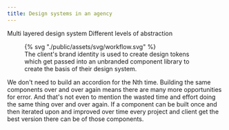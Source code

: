 ```yaml
---
title: Design systems in an agency
---
```


Multi layered design system
Different levels of abstraction
<figure>
	{% svg "./public/assets/svg/workflow.svg" %}
	<figcaption>
		The client's brand identity is used to create design tokens which get passed into an unbranded component library to create the basis of their design system.
	</figcaption>
</figure>

We don't need to build an accordion for the Nth time. Building the same components over and over again means there are many more opportunities for error. And that's not even to mention the wasted time and effort doing the same thing over and over again. If a component can be built once and then iterated upon and improved over time every project and client get the best version there can be of those components.
